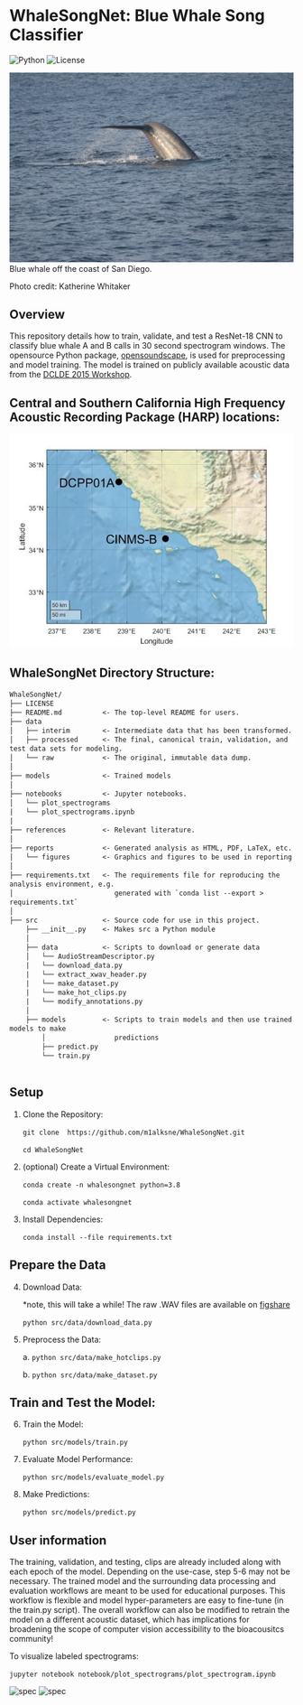 # WhaleSongNet: Blue Whale Song Classifier

![Python](https://img.shields.io/badge/python-3.8+-blue.svg)
![License](https://img.shields.io/badge/license-MIT-green)

![Blue whale fluking](https://github.com/m1alksne/WhaleSongNet/blob/main/reports/figures/blue_whale_CalCOFI.JPG)
Blue whale off the coast of San Diego.

Photo credit: Katherine Whitaker

## Overview

This repository details how to train, validate, and test a ResNet-18 CNN to classify blue whale A and B calls in 30 second spectrogram windows. The opensource Python package, [opensoundscape](https://opensoundscape.org/en/latest/), is used for preprocessing and model training. The model is trained on publicly available acoustic data from the [DCLDE 2015 Workshop](https://www.cetus.ucsd.edu/dclde/). 

## Central and Southern California High Frequency Acoustic Recording Package (HARP) locations:
![Southern California High Frequency Acoustic Recording Package (HARP) locations](https://github.com/m1alksne/WhaleSongNet/blob/main/reports/figures/site_map.jpg)

## WhaleSongNet Directory Structure:
```
WhaleSongNet/
├── LICENSE
├── README.md          <- The top-level README for users.
├── data
│   ├── interim        <- Intermediate data that has been transformed.
│   ├── processed      <- The final, canonical train, validation, and test data sets for modeling.
│   └── raw            <- The original, immutable data dump.
│
├── models             <- Trained models
│
├── notebooks          <- Jupyter notebooks. 
│   └── plot_spectrograms
|	└── plot_spectrograms.ipynb
| 
├── references         <- Relevant literature.
│
├── reports            <- Generated analysis as HTML, PDF, LaTeX, etc.
│   └── figures        <- Graphics and figures to be used in reporting
│
├── requirements.txt   <- The requirements file for reproducing the analysis environment, e.g.
│                         generated with `conda list --export > requirements.txt`
│
├── src                <- Source code for use in this project.
    ├── __init__.py    <- Makes src a Python module
    │
    ├── data           <- Scripts to download or generate data
    │   └── AudioStreamDescriptor.py 
    |	└── download_data.py	
    |	└── extract_xwav_header.py
    |	└── make_dataset.py
    |	└── make_hot_clips.py
    |	└── modify_annotations.py
    │
    ├── models         <- Scripts to train models and then use trained models to make
        │                 predictions
        ├── predict.py
        └── train.py
   
```

## Setup

1. Clone the Repository:

	```git clone  https://github.com/m1alksne/WhaleSongNet.git```

	```cd WhaleSongNet```

2. (optional) Create a Virtual Environment:

	```conda create -n whalesongnet python=3.8```

	```conda activate whalesongnet```

3. Install Dependencies:

	```conda install --file requirements.txt```

## Prepare the Data

4. Download Data:

	*note, this will take a while! The raw .WAV files are available on [figshare](https://figshare.com/articles/dataset/Low-frequency_HARP_recordings_from_Southern_California_Bight/25433875)


	```python src/data/download_data.py```

5. Preprocess the Data:

	a. ```python src/data/make_hotclips.py```

	b. ```python src/data/make_dataset.py```

## Train and Test the Model:

6. Train the Model:

	```python src/models/train.py```

7. Evaluate Model Performance:

	```python src/models/evaluate_model.py```

8. Make Predictions:

	```python src/models/predict.py```

## User information 

The training, validation, and testing, clips are already included along with each epoch of the model. Depending on the use-case, step 5-6 may not be necessary. The trained model and the surrounding data processing and evaluation workflows are meant to be used for educational purposes. This workflow is flexible and model hyper-parameters are easy to fine-tune (in the train.py script). The overall workflow can also be modified to retrain the model on a different acoustic dataset, which has implications for broadening the scope of computer vision accessibility to the bioacousitcs community!

To visualize labeled spectrograms:

```jupyter notebook notebook/plot_spectrograms/plot_spectrogram.ipynb```

![spec](https://github.com/m1alksne/WhaleSongNet/blob/main/reports/figures/spectrogram_74_DCPP01A_d01_121109_191242.d100.x.png)
![spec](https://github.com/m1alksne/WhaleSongNet/blob/main/reports/figures/spectrogram_84_DCPP01A_d01_121112_122652.d100.x.png)
